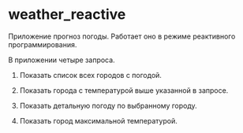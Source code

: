# weather_reactive

Приложение прогноз погоды. Работает оно в режиме реактивного программирования.

В приложении четыре запроса.

1. Показать список всех городов с погодой.

2. Показать города с температурой выше указанной в запросе.

3. Показать детальную погоду по выбранному городу.

4. Показать город максимальной температурой.